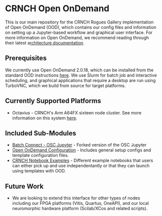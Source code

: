 # CRNCH Open OnDemand

This is our main repository for the CRNCH Rogues Gallery implementation of Open OnDemand (OOD), which contains our config files and information on setting up a Jupyter-based workflow and graphical user interface. For more information on Open OnDemand, we recommend reading through their latest a[rchitecture documentation](https://osc.github.io/ood-documentation/latest/architecture.html).

## Prerequisites
We currently use Open OnDemand 2.0.18, which can be installed from the standard OOD instructions [here](https://osc.github.io/ood-documentation/latest/requirements.html). We use Slurm for batch job and interactive scheduling, and graphical applications that require a desktop are run using TurboVNC, which we build from source for target platforms.

## Currently Supported Platforms
* Octavius - CRNCH's Arm A64FX sixteen node cluster. See more information on this system [here](https://gt-crnch-rg.readthedocs.io/en/main/arm/octavius-a64fx-testbed.html).

## Included Sub-Modules
* [Batch Connect - OSC Jupyter](https://github.com/gt-crnch-rg/bc_osc_jupyter) - Forked version of the OSC Jupyter 
* [Open OnDemand Configuration](https://github.com/gt-crnch-rg/crnch_ood_config) - Includes general setup configs and template configuration files.
* [CRNCH Notebook Examples]() - Different example notebooks that users can either pick up and use independentantly or that they can launch using templates with OOD.

## Future Work
* We are looking to extend this interface for other types of nodes including our FPGA platforms (Vitis, Quartus, OneAPI), and our local neuromorphic hardware platform (Scilab/XCos and related scripts). 
